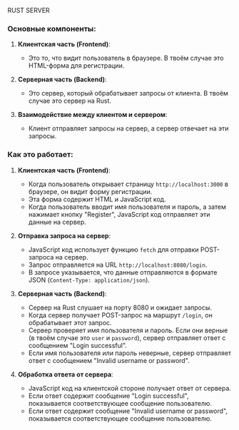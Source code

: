 RUST SERVER

### Основные компоненты:

1. **Клиентская часть (Frontend)**:
    
    - Это то, что видит пользователь в браузере. В твоём случае это HTML-форма для регистрации.
2. **Серверная часть (Backend)**:
    
    - Это сервер, который обрабатывает запросы от клиента. В твоём случае это сервер на Rust.
3. **Взаимодействие между клиентом и сервером**:
    
    - Клиент отправляет запросы на сервер, а сервер отвечает на эти запросы.

### Как это работает:

1. **Клиентская часть (Frontend)**:
    
    - Когда пользователь открывает страницу `http://localhost:3000` в браузере, он видит форму регистрации.
    - Эта форма содержит HTML и JavaScript код.
    - Когда пользователь вводит имя пользователя и пароль, а затем нажимает кнопку "Register", JavaScript код отправляет эти данные на сервер.
2. **Отправка запроса на сервер**:
    
    - JavaScript код использует функцию `fetch` для отправки POST-запроса на сервер.
    - Запрос отправляется на URL `http://localhost:8080/login`.
    - В запросе указывается, что данные отправляются в формате JSON (`Content-Type: application/json`).
3. **Серверная часть (Backend)**:
    
    - Сервер на Rust слушает на порту 8080 и ожидает запросы.
    - Когда сервер получает POST-запрос на маршрут `/login`, он обрабатывает этот запрос.
    - Сервер проверяет имя пользователя и пароль. Если они верные (в твоём случае это `user` и `password`), сервер отправляет ответ с сообщением "Login successful".
    - Если имя пользователя или пароль неверные, сервер отправляет ответ с сообщением "Invalid username or password".
4. **Обработка ответа от сервера**:
    
    - JavaScript код на клиентской стороне получает ответ от сервера.
    - Если ответ содержит сообщение "Login successful", показывается соответствующее сообщение пользователю.
    - Если ответ содержит сообщение "Invalid username or password", показывается соответствующее сообщение пользователю.
